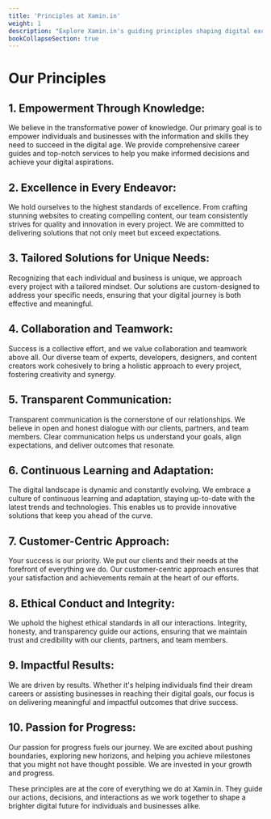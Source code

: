 ```yaml
---
title: 'Principles at Xamin.in'
weight: 1
description: "Explore Xamin.in's guiding principles shaping digital excellence. Uncover our values driving web development, SEO, content writing, and more."
bookCollapseSection: true
---
```


# Our Principles

## 1. Empowerment Through Knowledge:
We believe in the transformative power of knowledge. Our primary goal is to empower individuals and businesses with the information and skills they need to succeed in the digital age. We provide comprehensive career guides and top-notch services to help you make informed decisions and achieve your digital aspirations.

## 2. Excellence in Every Endeavor:
We hold ourselves to the highest standards of excellence. From crafting stunning websites to creating compelling content, our team consistently strives for quality and innovation in every project. We are committed to delivering solutions that not only meet but exceed expectations.

## 3. Tailored Solutions for Unique Needs:
Recognizing that each individual and business is unique, we approach every project with a tailored mindset. Our solutions are custom-designed to address your specific needs, ensuring that your digital journey is both effective and meaningful.

## 4. Collaboration and Teamwork:
Success is a collective effort, and we value collaboration and teamwork above all. Our diverse team of experts, developers, designers, and content creators work cohesively to bring a holistic approach to every project, fostering creativity and synergy.

## 5. Transparent Communication:
Transparent communication is the cornerstone of our relationships. We believe in open and honest dialogue with our clients, partners, and team members. Clear communication helps us understand your goals, align expectations, and deliver outcomes that resonate.

## 6. Continuous Learning and Adaptation:
The digital landscape is dynamic and constantly evolving. We embrace a culture of continuous learning and adaptation, staying up-to-date with the latest trends and technologies. This enables us to provide innovative solutions that keep you ahead of the curve.

## 7. Customer-Centric Approach:
Your success is our priority. We put our clients and their needs at the forefront of everything we do. Our customer-centric approach ensures that your satisfaction and achievements remain at the heart of our efforts.

## 8. Ethical Conduct and Integrity:
We uphold the highest ethical standards in all our interactions. Integrity, honesty, and transparency guide our actions, ensuring that we maintain trust and credibility with our clients, partners, and team members.

## 9. Impactful Results:
We are driven by results. Whether it's helping individuals find their dream careers or assisting businesses in reaching their digital goals, our focus is on delivering meaningful and impactful outcomes that drive success.

## 10. Passion for Progress:
Our passion for progress fuels our journey. We are excited about pushing boundaries, exploring new horizons, and helping you achieve milestones that you might not have thought possible. We are invested in your growth and progress.

These principles are at the core of everything we do at Xamin.in. They guide our actions, decisions, and interactions as we work together to shape a brighter digital future for individuals and businesses alike.